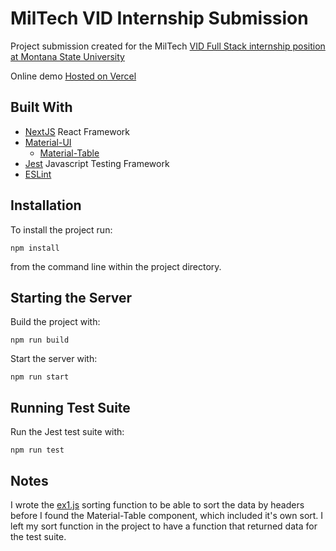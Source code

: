 # MilTech VID Internship Submission
Project submission created for the MilTech [VID Full Stack internship position at Montana State University](https://virtualindustryday.org/internship.html)

Online demo [Hosted on Vercel](https://miltech-nextjs.now.sh)

## Built With
* [NextJS](https://nextjs.org) React Framework
* [Material-UI](https://material-ui.com)
    - [Material-Table](https://material-table.com/)
* [Jest](https://jestjs.io) Javascript Testing Framework
* [ESLint](https://eslint.org)

## Installation
To install the project run:
 
```
npm install
``` 
 
 from the command line within the project directory.
 
 ## Starting the Server
 
 Build the project with:
 
 ```npm run build```
 
 Start the server with:
 
 ```npm run start```
 
 ## Running Test Suite
 
 Run the Jest test suite with:
 
 ```npm run test```
 
 ## Notes
 
 I wrote the [ex1.js](src/ex1/ex1.js) sorting function to be able to sort the data by headers before I found the Material-Table component, which 
 included it's own sort. I left my sort function in the project to have a function that returned data for the test suite.


